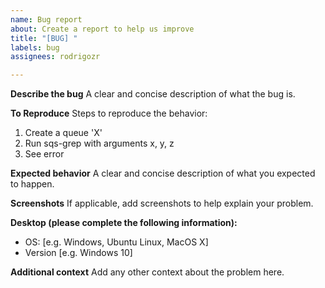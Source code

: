 ```yaml
---
name: Bug report
about: Create a report to help us improve
title: "[BUG] "
labels: bug
assignees: rodrigozr

---
```


**Describe the bug**
A clear and concise description of what the bug is.

**To Reproduce**
Steps to reproduce the behavior:
1. Create a queue 'X'
2. Run sqs-grep with arguments x, y, z
3. See error

**Expected behavior**
A clear and concise description of what you expected to happen.

**Screenshots**
If applicable, add screenshots to help explain your problem.

**Desktop (please complete the following information):**
 - OS: [e.g. Windows, Ubuntu Linux, MacOS X]
 - Version [e.g. Windows 10]

**Additional context**
Add any other context about the problem here.
